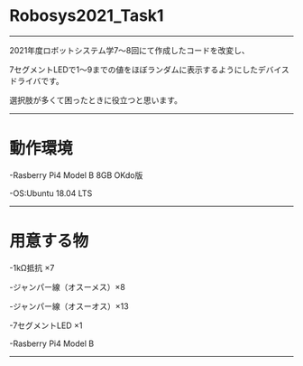 # Robosys2021_Task1

---

2021年度ロボットシステム学7～8回にて作成したコードを改変し、

7セグメントLEDで1～9までの値をほぼランダムに表示するようにしたデバイスドライバです。

選択肢が多くて困ったときに役立つと思います。

---

# 動作環境

-Rasberry Pi4 Model B 8GB OKdo版

-OS:Ubuntu 18.04 LTS

---

# 用意する物

-1kΩ抵抗 ×7

-ジャンパー線（オスーメス）×8

-ジャンパー線（オスーオス）×13

-7セグメントLED ×1

-Rasberry Pi4 Model B

---
